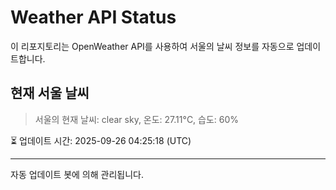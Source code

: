 
# Weather API Status

이 리포지토리는 OpenWeather API를 사용하여 서울의 날씨 정보를 자동으로 업데이트합니다.

## 현재 서울 날씨
> 서울의 현재 날씨: clear sky, 온도: 27.11°C, 습도: 60%

⏳ 업데이트 시간: 2025-09-26 04:25:18 (UTC)

---
자동 업데이트 봇에 의해 관리됩니다.
